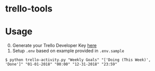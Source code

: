 # trello-tools

# Usage
0. Generate your Trello Developer Key [here](https://trello.com/app-key)
1. Setup `.env` based on example provided in `.env.sample`

`$ python trello-activity.py "Weekly Goals" "['Doing (This Week)', 'Done']" "01-01-2018" "00:00" "12-31-2018" "23:59"`
